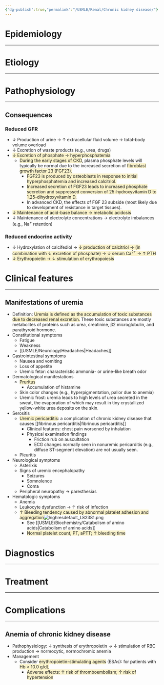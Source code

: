 ```yaml
---
{"dg-publish":true,"permalink":"/USMLE/Renal/Chronic kidney disease/"}
---
```


# Epidemiology
---


# Etiology
---


# Pathophysiology
---
## Consequences
### Reduced GFR
- ↓ Production of urine → ↑ extracellular fluid volume → total-body volume overload
- ↓ Excretion of waste products (e.g., urea, drugs)
- <span style="background:rgba(240, 200, 0, 0.2)">↓ Excretion of phosphate → hyperphosphatemia</span>
	- <span style="background:rgba(240, 200, 0, 0.2)">During the early stages of CKD</span>, plasma phosphate levels will typically be normal due to the increased secretion of <span style="background:rgba(240, 200, 0, 0.2)">fibroblast growth factor 23 (FGF23).</span>  
		- <span style="background:rgba(240, 200, 0, 0.2)">FGF23 is produced by osteoblasts in response to initial hyperphosphatemia and increased calcitriol.</span>
		- <span style="background:rgba(240, 200, 0, 0.2)">Increased secretion of FGF23 leads to increased phosphate secretion and suppressed conversion of 25-hydroxyvitamin D to 1,25-dihydroxyvitamin D.</span>
		- In advanced CKD, the effects of FGF 23 subside (most likely due to development of resistance in target tissues).
- <span style="background:rgba(240, 200, 0, 0.2)">↓ Maintenance of acid-base balance  → metabolic acidosis</span>
- ↓ Maintenance of electrolyte concentrations → electrolyte imbalances (e.g., Na<sup>+</sup> retention)
### Reduced endocrine activity
- ↓ Hydroxylation of calcifediol → <span style="background:rgba(240, 200, 0, 0.2)">↓ production of calcitriol → (in combination with ↓ excretion of phosphate) → ↓ serum Ca<sup>2+</sup> → ↑ PTH</span>
- <span style="background:rgba(240, 200, 0, 0.2)">↓ Erythropoietin → ↓ stimulation of erythropoiesis</span>

# Clinical features
---
## Manifestations of uremia
- Definition: <span style="background:rgba(240, 200, 0, 0.2)">Uremia is defined as the accumulation of toxic substances due to decreased renal excretion.</span> These toxic substances are mostly metabolites of proteins such as urea, creatinine, β2 microglobulin, and parathyroid hormone.
- Constitutional symptoms
	- Fatigue
	- Weakness
	- [[USMLE/Neurology/Headaches\|Headaches]]
- Gastrointestinal symptoms
	- Nausea and vomiting
	- Loss of appetite
	- Uremic fetor: characteristic ammonia- or urine-like breath odor
- Dermatological manifestations
	- <span style="background:rgba(240, 200, 0, 0.2)">Pruritus</span> 
		- Accumulation of histamine
	- Skin color changes (e.g., hyperpigmentation, pallor due to anemia)
	- Uremic frost: uremia leads to high levels of urea secreted in the sweat, the evaporation of which may result in tiny crystallized yellow-white urea deposits on the skin. 
- Serositis
	- <span style="background:rgba(240, 200, 0, 0.2)">Uremic pericarditis</span>: a complication of chronic kidney disease that causes [[fibrinous pericarditis\|fibrinous pericarditis]]  
		- Clinical features: chest pain worsened by inhalation
		- Physical examination findings
			- Friction rub on auscultation
			- ECG changes normally seen in nonuremic pericarditis (e.g., diffuse ST-segment elevation) are not usually seen. 
	- Pleuritis
- Neurological symptoms
	- Asterixis
	- Signs of uremic encephalopathy
		- Seizures
		- Somnolence
		- Coma
	- Peripheral neuropathy → paresthesias
- Hematologic symptoms
	- Anemia
	- Leukocyte dysfunction → ↑ risk of infection
	- <span style="background:rgba(240, 200, 0, 0.2)">↑ Bleeding tendency caused by abnormal platelet adhesion and aggregation</span>![highresdefault_L82381.png](/img/user/appendix/highresdefault_L82381.png)
		- See [[USMLE/Biochemistry/Catabolism of amino acids\|Catabolism of amino acids]]
		- <span style="background:rgba(240, 200, 0, 0.2)">Normal platelet count, PT, aPTT; ↑ bleeding time</span>

# Diagnostics
---


# Treatment
---

# Complications
---
## Anemia of chronic kidney disease
- Pathophysiology: ↓ synthesis of erythropoietin → ↓ stimulation of RBC production → normocytic, normochromic anemia 
- Management
	- Consider <span style="background:rgba(240, 200, 0, 0.2)">erythropoietin-stimulating agents</span> (ESAs): for patients with <span style="background:rgba(240, 200, 0, 0.2)">Hb &lt; 10.0 g/dL</span>
		- <span style="background:rgba(240, 200, 0, 0.2)">Adverse effects: ↑ risk of thromboembolism; ↑ risk of hypertension</span>
